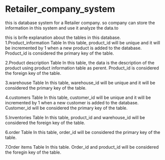 # Retailer_company_system
this is database system for a Retailer company. so company can store the information in this system and use it analyze the data.to 

this is brife explanation about the tables in this database.
1.Product_information Table
In this table, product_id will be unique and it will be incremented by 1 when a new product is added to the database. Product_id is considered the primary key of the table.

2.Product description Table
In this table, the data is the description of the product using product information table as perent. Product_id is considered the foreign key of the table.

3.warehouse Table
In this table, warehouse_id will be unique and it will be considered the primary key of the table.

4.customers Table
In this table, customer_id will be unique and it will be incremented by 1 when a new customer is added to the database. Customer_id will be considered the primary key of the table.

5.Inventories Table
In this table, product_id and warehouse_id will be considered the foreign key of the table.

6.order Table
In this table, order_id will be considered the primary key of the table.

7.Order items Table
In this table. Order_id and product_id will be considered the foregin key of the table.
